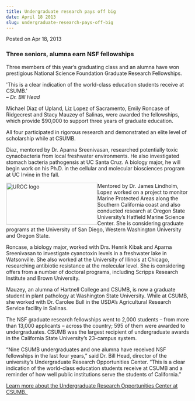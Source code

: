 ```yaml
---
title: Undergraduate research pays off big
date: April 18 2013
slug: undergraduate-research-pays-off-big
---
```


 



<span class="date">Posted on Apr 18, 2013    </span>
<h3>Three seniors, alumna earn NSF fellowships</h3>
<p>Three members of this year&#x2019;s graduating class and an alumna have
won prestigious National Science Foundation Graduate Research
Fellowships.</p>
<p class="pullquote">&apos;This is a clear indication of the world-class
education students receive at CSUMB.&apos;<br>
<em>&#x2013; Dr. Bill Head</em></br></p>
<p>Michael Diaz of Upland, Liz Lopez of Sacramento, Emily Roncase
of Ridgecrest and Stacy Mauzey of Salinas, were awarded the
fellowships, which provide $90,000 to support three years of
graduate education.</p>
<p>All four participated in rigorous research and demonstrated an
elite level of scholarship while at CSUMB.</p>
<p>Diaz, mentored by Dr. Aparna Sreenivasan, researched potentially
toxic cynaobacteria from local freshwater environments. He also
investigated stomach bacteria pathogensis at UC Santa Cruz. A
biology major, he will begin work on his Ph.D. in the cellular and
molecular biosciences program at UC Irvine in the fall.</p>
<p><img alt="UROC logo" src="https://news.csumb.edu/sites/default/files/65/attachments/news/images/uroc_logo_for_web.jpg" style="float:left; width:250px; height:114px">Mentored by Dr.
James Lindholm, Lopez worked on a project to monitor Marine
Protected Areas along the Southern California coast and also
conducted research at Oregon State University&#x2019;s Hatfield Marine
Science Center. She is considering graduate programs at the
University of San Diego, Western Washington University and Oregon
State.</img></p>
<p>Roncase, a biology major, worked with Drs. Henrik Kibak and
Aparna Sreenivasan to investigate cyanotoxin levels in a freshwater
lake in Watsonville. She also worked at the University of Illinois
at Chicago, researching antibiotic resistance at the molecular
level. She is considering offers from a number of doctoral
programs, including Scripps Research Institute and Brown
University.</p>
<p>Mauzey, an alumna of Hartnell College and CSUMB, is now a
graduate student in plant pathology at Washington State University.
While at CSUMB, she worked with Dr. Carolee Bull in the USDA&#x2019;s
Agricultural Research Service facility in Salinas.</p>
<p>The NSF graduate research fellowships went to 2,000 students &#x2013;
from more than 13,000 applicants &#x2013; across the country; 595 of them
were awarded to undergraduates. CSUMB was the largest recipient of
undergraduate awards in the California State University&#x2019;s 23-campus
system.</p>
<p>&#x201C;Nine CSUMB undergraduates and one alumna have received NSF
fellowships in the last four years,&#x201D; said Dr. Bill Head, director
of the university&#x2019;s Undergraduate Research Opportunities Center.
&#x201C;This is a clear indication of the world-class education students
receive at CSUMB and a reminder of how well public institutions
serve the students of California.&#x201D;</p>
<p><a href="https://csumb.edu/uroc" rel="nofollow">Learn more about
the Undergraduate Research Opportunities Center at
CSUMB.&#xA0;</a></p>





```

